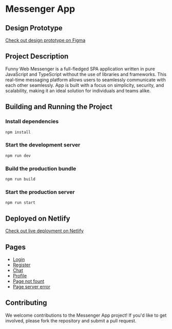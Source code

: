 **Messenger App**
================

**Design Prototype**
------------------

[Check out design prototype on Figma](https://www.figma.com/design/jF5fFFzgGOxQeB4CmKWTiE/Chat_external_link?node-id=0-1&t=zcELR3fOSb24Sdg7-0)

**Project Description**
---------------------

Funny Web Messenger is a full-fledged SPA application written in pure JavaScript and TypeScript without the use of libraries and frameworks. This real-time messaging platform allows users to seamlessly communicate with each other seamlessly. App is built with a focus on simplicity, security, and scalability, making it an ideal solution for individuals and teams alike.

**Building and Running the Project**
-----------------------------------

### Install dependencies
`npm install`

### Start the development server
`npm run dev`


### Build the production bundle
`npm run build`


### Start the production server
`npm run start`

**Deployed on Netlify**
---------------------

[Check out live deployment on Netlify](https://funny-web-messenger.netlify.app)

**Pages**
-----

* [Login](https://funny-web-messenger.netlify.app/login)
* [Register](https://funny-web-messenger.netlify.app/signup)
* [Chat](https://funny-web-messenger.netlify.app/chat)
* [Profile](https://funny-web-messenger.netlify.app/profile)
* [Page not fount](https://funny-web-messenger.netlify.app/page404)
* [Page server error](https://funny-web-messenger.netlify.app/page500)

**Contributing**
------------

We welcome contributions to the Messenger App project! If you'd like to get involved, please fork the repository and submit a pull request.